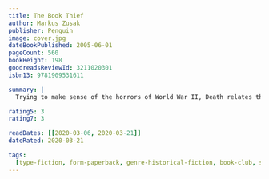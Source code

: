 ```yaml
---
title: The Book Thief
author: Markus Zusak
publisher: Penguin
image: cover.jpg
dateBookPublished: 2005-06-01
pageCount: 560
bookHeight: 198
goodreadsReviewId: 3211020301
isbn13: 9781909531611

summary: |
  Trying to make sense of the horrors of World War II, Death relates the story of Liesel-a young German girl whose book-stealing and story-telling talents help sustain her family and the Jewish man they are hiding, as well as their neighbours.

rating5: 3
rating7: 3

readDates: [[2020-03-06, 2020-03-21]]
dateRated: 2020-03-21

tags:
  [type-fiction, form-paperback, genre-historical-fiction, book-club, sub-war]
---
```

